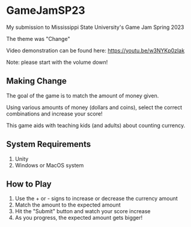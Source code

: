 # GameJamSP23

My submission to Mississippi State University's Game Jam Spring 2023

The theme was "Change"

Video demonstration can be found here: https://youtu.be/w3NYKp0zIak

Note: please start with the volume down!

## Making Change

The goal of the game is to match the amount of money given.

Using various amounts of money (dollars and coins), select the correct combinations and increase your score!

This game aids with teaching kids (and adults) about counting currency.

## System Requirements
1. Unity
2. Windows or MacOS system

## How to Play
1. Use the + or - signs to increase or decrease the currency amount
2. Match the amount to the expected amount
3. Hit the "Submit" button and watch your score increase
4. As you progress, the expected amount gets bigger!
